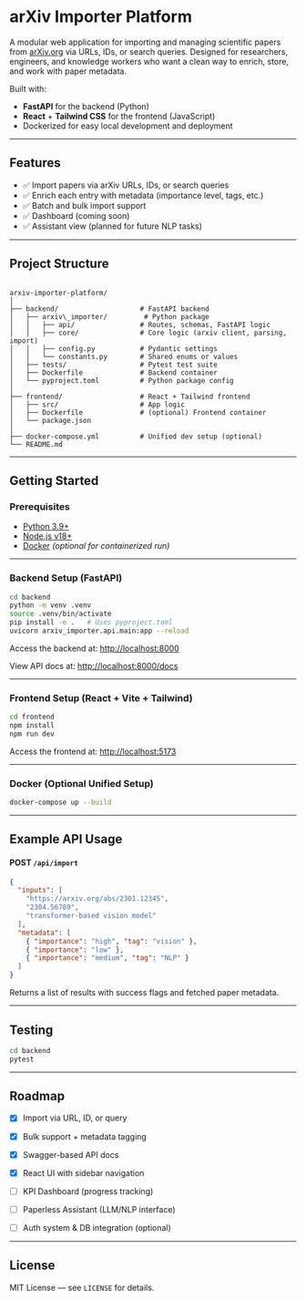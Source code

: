 # arXiv Importer Platform

A modular web application for importing and managing scientific papers from [arXiv.org](https://arxiv.org) via URLs, IDs, or search queries. Designed for researchers, engineers, and knowledge workers who want a clean way to enrich, store, and work with paper metadata.

Built with:
- **FastAPI** for the backend (Python)
- **React** + **Tailwind CSS** for the frontend (JavaScript)
- Dockerized for easy local development and deployment

---

## Features

- ✅ Import papers via arXiv URLs, IDs, or search queries
- ✅ Enrich each entry with metadata (importance level, tags, etc.)
- ✅ Batch and bulk import support
- ✅ Dashboard (coming soon)
- ✅ Assistant view (planned for future NLP tasks)

---

## Project Structure

```

arxiv-importer-platform/
│
├── backend/                    # FastAPI backend
│   ├── arxiv\_importer/         # Python package
│   │   ├── api/                # Routes, schemas, FastAPI logic
│   │   ├── core/               # Core logic (arxiv client, parsing, import)
│   │   ├── config.py           # Pydantic settings
│   │   └── constants.py        # Shared enums or values
│   ├── tests/                  # Pytest test suite
│   ├── Dockerfile              # Backend container
│   └── pyproject.toml          # Python package config
│
├── frontend/                   # React + Tailwind frontend
│   ├── src/                    # App logic
│   ├── Dockerfile              # (optional) Frontend container
│   └── package.json
│
├── docker-compose.yml          # Unified dev setup (optional)
└── README.md

````

---

## Getting Started

### Prerequisites

- [Python 3.9+](https://www.python.org/)
- [Node.js v18+](https://nodejs.org/)
- [Docker](https://www.docker.com/) *(optional for containerized run)*

---

### Backend Setup (FastAPI)

```bash
cd backend
python -m venv .venv
source .venv/bin/activate
pip install -e .   # Uses pyproject.toml
uvicorn arxiv_importer.api.main:app --reload
````

Access the backend at: [http://localhost:8000](http://localhost:8000)

View API docs at: [http://localhost:8000/docs](http://localhost:8000/docs)

---

### Frontend Setup (React + Vite + Tailwind)

```bash
cd frontend
npm install
npm run dev
```

Access the frontend at: [http://localhost:5173](http://localhost:5173)

---

### Docker (Optional Unified Setup)

```bash
docker-compose up --build
```

---

## Example API Usage

#### POST `/api/import`

```json
{
  "inputs": [
    "https://arxiv.org/abs/2301.12345",
    "2304.56789",
    "transformer-based vision model"
  ],
  "metadata": [
    { "importance": "high", "tag": "vision" },
    { "importance": "low" },
    { "importance": "medium", "tag": "NLP" }
  ]
}
```

Returns a list of results with success flags and fetched paper metadata.

---

## Testing

```bash
cd backend
pytest
```

---

## Roadmap

* [x] Import via URL, ID, or query
* [x] Bulk support + metadata tagging
* [x] Swagger-based API docs
* [x] React UI with sidebar navigation
* [ ] KPI Dashboard (progress tracking)
* [ ] Paperless Assistant (LLM/NLP interface)
* [ ] Auth system & DB integration (optional)


---

## License

MIT License — see `LICENSE` for details.

